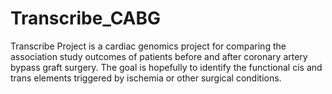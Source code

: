 # Transcribe_CABG
Transcribe Project is a cardiac genomics project for comparing the association study outcomes of patients before and after coronary artery bypass graft surgery. The goal is hopefully to identify the functional cis and trans elements triggered by ischemia or other surgical conditions.
